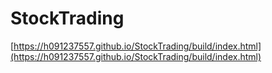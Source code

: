 # StockTrading

[https://h091237557.github.io/StockTrading/build/index.html](https://h091237557.github.io/StockTrading/build/index.html)
